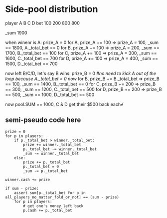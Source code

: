 # Side-pool distribution

player  A   B   C   D
bet     100 200 800 800

_sum 1900

when winenr is A:
prize_A = 0
for A, prize_A += 100 => prize_A = 100, _sum == 1800, A._total_bet == 0 
for B, prize_A += 100 => prize_A = 200, _sum == 1700, B._total_bet == 100
for C, prize_A += 100 => prize_A = 300, _sum == 1600, C._total_bet == 700
for D, prize_A += 100 => prize_A = 400, _sum == 1500, D._total_bet == 700

now left B/C/D, let's say B wins:
prize_B = 0
*#no need to kick A out of the loop because A._total_bet = 0 now*
for B, prize_B += B._total_bet => prize_B == 100, _sum == 1400, B._total_bet == 0
for C, prize_B += 200 => prize_B == 300, _sum == 1200, C._total_bet == 500
for D, prize_B += 200 => prize_B == 500, _sum == 1000, D._total_bet == 500

now pool.SUM == 1000, C & D get their $500 back each√

## semi-pseudo code here

```
prize = 0
for p in players:
    if p._total_bet > winner._total_bet:
        prize += winner._total_bet
        p._total_bet -= winner._total_bet
        _sum -= winner._total_bet
    else:
        prize += p._total_bet
        p._total_bet = 0
        _sum -= p._total_bet

winner.cash += prize

if sum - prize:
    assert sum[p._total_bet for p in all_players_no_matter_fold_or_not] == (sum - prize)
    for p in players:
        # get one's money left back
        p.cash += p._total_bet
```